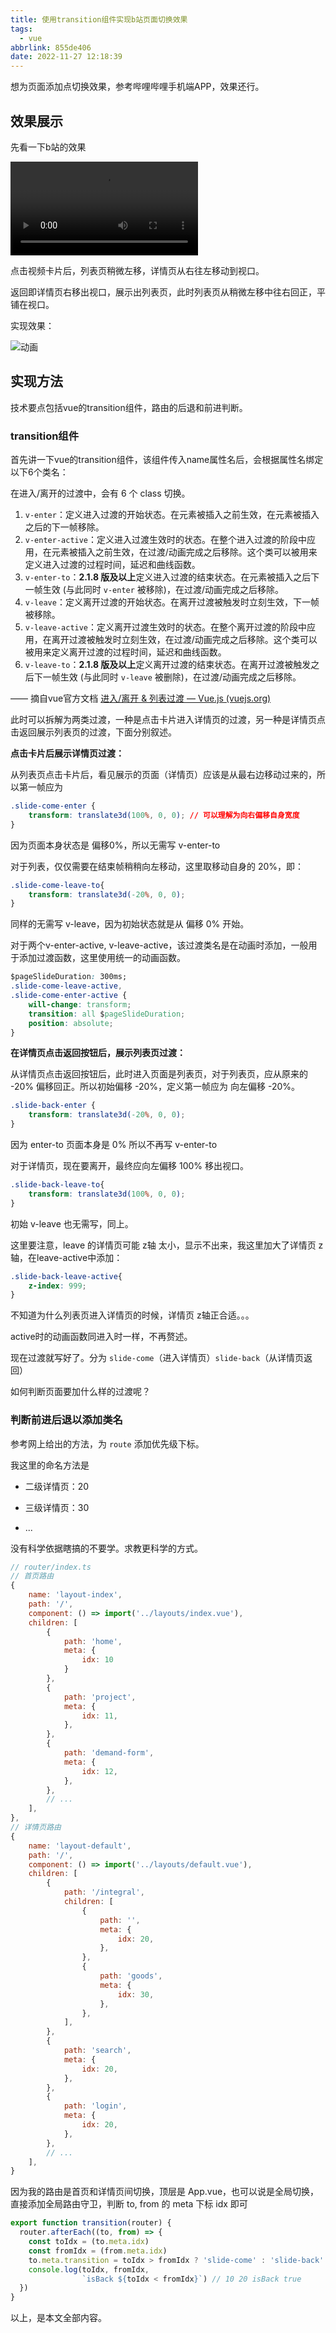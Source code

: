 ```yaml
---
title: 使用transition组件实现b站页面切换效果
tags:
  - vue
abbrlink: 855de406
date: 2022-11-27 12:18:39
---
```


想为页面添加点切换效果，参考哔哩哔哩手机端APP，效果还行。



## 效果展示

先看一下b站的效果

<video src="使用transition组件实现b站页面切换效果/Screenrecording_20221127_121425.mp4"></video>

点击视频卡片后，列表页稍微左移，详情页从右往左移动到视口。

返回即详情页右移出视口，展示出列表页，此时列表页从稍微左移中往右回正，平铺在视口。

实现效果：

![动画](使用transition组件实现b站页面切换效果/动画.gif)



## 实现方法

技术要点包括vue的transition组件，路由的后退和前进判断。

### transition组件

首先讲一下vue的transition组件，该组件传入name属性名后，会根据属性名绑定以下6个类名：

在进入/离开的过渡中，会有 6 个 class 切换。

1. `v-enter`：定义进入过渡的开始状态。在元素被插入之前生效，在元素被插入之后的下一帧移除。
2. `v-enter-active`：定义进入过渡生效时的状态。在整个进入过渡的阶段中应用，在元素被插入之前生效，在过渡/动画完成之后移除。这个类可以被用来定义进入过渡的过程时间，延迟和曲线函数。
3. `v-enter-to`：**2.1.8 版及以上**定义进入过渡的结束状态。在元素被插入之后下一帧生效 (与此同时 `v-enter` 被移除)，在过渡/动画完成之后移除。
4. `v-leave`：定义离开过渡的开始状态。在离开过渡被触发时立刻生效，下一帧被移除。
5. `v-leave-active`：定义离开过渡生效时的状态。在整个离开过渡的阶段中应用，在离开过渡被触发时立刻生效，在过渡/动画完成之后移除。这个类可以被用来定义离开过渡的过程时间，延迟和曲线函数。
6. `v-leave-to`：**2.1.8 版及以上**定义离开过渡的结束状态。在离开过渡被触发之后下一帧生效 (与此同时 `v-leave` 被删除)，在过渡/动画完成之后移除。

—— 摘自vue官方文档 [进入/离开 & 列表过渡 — Vue.js (vuejs.org)](https://v2.cn.vuejs.org/v2/guide/transitions.html#过渡的类名)

此时可以拆解为两类过渡，一种是点击卡片进入详情页的过渡，另一种是详情页点击返回展示列表页的过渡，下面分别叙述。





**点击卡片后展示详情页过渡：**

从列表页点击卡片后，看见展示的页面（详情页）应该是从最右边移动过来的，所以第一帧应为

```css
.slide-come-enter {
	transform: translate3d(100%, 0, 0); // 可以理解为向右偏移自身宽度
}
```

因为页面本身状态是 偏移0%，所以无需写 v-enter-to

对于列表，仅仅需要在结束帧稍稍向左移动，这里取移动自身的 20%，即：

```css
.slide-come-leave-to{
	transform: translate3d(-20%, 0, 0);
}
```

同样的无需写 v-leave，因为初始状态就是从 偏移 0% 开始。

对于两个v-enter-active, v-leave-active，该过渡类名是在动画时添加，一般用于添加过渡函数，这里使用统一的动画函数。

```css
$pageSlideDuration: 300ms;
.slide-come-leave-active,
.slide-come-enter-active {
    will-change: transform;
    transition: all $pageSlideDuration;
    position: absolute;
}
```



**在详情页点击返回按钮后，展示列表页过渡：**

从详情页点击返回按钮后，此时进入页面是列表页，对于列表页，应从原来的 -20% 偏移回正。所以初始偏移 -20%，定义第一帧应为 向左偏移 -20%。

```css
.slide-back-enter {
    transform: translate3d(-20%, 0, 0);
}
```

因为 enter-to 页面本身是 0% 所以不再写 v-enter-to

对于详情页，现在要离开，最终应向左偏移 100% 移出视口。

```css
.slide-back-leave-to{
    transform: translate3d(100%, 0, 0);
}
```

初始 v-leave 也无需写，同上。

这里要注意，leave 的详情页可能 z轴 太小，显示不出来，我这里加大了详情页 z轴，在leave-active中添加：

```css
.slide-back-leave-active{
    z-index: 999;
}
```

不知道为什么列表页进入详情页的时候，详情页 z轴正合适。。。

active时的动画函数同进入时一样，不再赘述。

现在过渡就写好了。分为 `slide-come`（进入详情页）`slide-back`（从详情页返回）

如何判断页面要加什么样的过渡呢？





### 判断前进后退以添加类名

参考网上给出的方法，为 `route` 添加优先级下标。

我这里的命名方法是

- 二级详情页：20

- 三级详情页：30

- ...

没有科学依据瞎搞的不要学。求教更科学的方式。

```javascript
// router/index.ts
// 首页路由
{
    name: 'layout-index',
    path: '/',
    component: () => import('../layouts/index.vue'),
    children: [
        {
            path: 'home',
           	meta: {
                idx: 10
            }
        },
        {
            path: 'project',
            meta: {
                idx: 11,
            },
        },
        {
            path: 'demand-form',
            meta: {
                idx: 12,
            },
        },
        // ...
    ],
},
// 详情页路由
{
    name: 'layout-default',
    path: '/',
    component: () => import('../layouts/default.vue'),
    children: [
        {
            path: '/integral',
            children: [
                {
                    path: '',
                    meta: {
                        idx: 20,
                    },
                },
                {
                    path: 'goods',
                    meta: {
                        idx: 30,
                    },
                },
            ],
        },
        {
            path: 'search',
            meta: {
                idx: 20,
            },
        },
        {
            path: 'login',
            meta: {
                idx: 20,
            },
        },
        // ...
    ],
}

```

因为我的路由是首页和详情页间切换，顶层是 App.vue，也可以说是全局切换，直接添加全局路由守卫，判断 to, from 的 meta 下标 idx 即可

```typescript
export function transition(router) {
  router.afterEach((to, from) => {
    const toIdx = (to.meta.idx)
    const fromIdx = (from.meta.idx)
    to.meta.transition = toIdx > fromIdx ? 'slide-come' : 'slide-back'
    console.log(toIdx, fromIdx,
                `isBack ${toIdx < fromIdx}`) // 10 20 isBack true
  })
}
```

以上，是本文全部内容。

